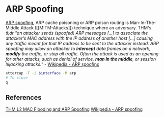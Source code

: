 # ARP Spoofing

[ARP spoofing](https://en.wikipedia.org/wiki/ARP_spoofing), ARP cache poisoning or ARP poison routing is Man-In-The-Middle Attack ([[MITM-Attacks]]) technique where an adversary. THM's *tl;dr  "an attacker sends (spoofed) ARP messages […] to associate the attacker's MAC address with the IP address of another host […] causing any traffic meant for that IP address to be sent to the attacker instead. ARP spoofing may allow an attacker to **intercept** data frames on a network, **modify** the traffic, or stop all traffic. Often the attack is used as an opening for other attacks, such as denial of service, **man in the middle**, or session hijacking attacks."* - [Wikipedia - ARP spoofing](https://en.wikipedia.org/wiki/ARP_spoofing)

```bash
ettercap -T -i $interface -M arp
# To close 
q
```


## References

[THM L2 MAC Flooding and ARP Spoofing](https://tryhackme.com/room/layer2)
[Wikipedia - ARP spoofing](https://en.wikipedia.org/wiki/ARP_spoofing)